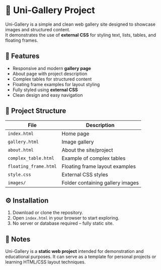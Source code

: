 # 🌠 Uni-Gallery Project

Uni-Gallery is a simple and clean web gallery site designed to showcase images and structured content.  
It demonstrates the use of **external CSS** for styling text, lists, tables, and floating frames.

## 🚀 Features

- Responsive and modern **gallery page**  
- About page with project description  
- Complex tables for structured content  
- Floating frame examples for layout styling  
- Fully styled using **external CSS**  
- Clean design and easy navigation  

## 📂 Project Structure

| File | Description |
|------|-------------|
| `index.html` | Home page |
| `gallery.html` | Image gallery |
| `about.html` | About the site/project |
| `complex_table.html` | Example of complex tables |
| `floating_frame.html` | Floating frame layout examples |
| `style.css` | External CSS styles |
| `images/` | Folder containing gallery images |

## ⚙️ Installation

1. Download or clone the repository.  
2. Open `index.html` in your browser to start exploring.  
3. No server or database required – fully static site.  

## 📝 Notes

Uni-Gallery is a **static web project** intended for demonstration and educational purposes. It can serve as a template for personal projects or learning HTML/CSS layout techniques.
